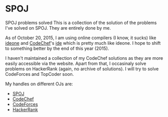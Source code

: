 # SPOJ
SPOJ problems solved
This is a collection of the solution of the problems I've solved on SPOJ. They are entirely done by me.

As of October 20, 2015, I am using online compilers (I know, it sucks) like <a href="http://www.ideone.com">ideone</a> and <a href="http://www.codechef.com">CodeChef</a>'s <a href="http://www.codechef.com/ide">ide</a> which is pretty much like ideone. I hope to shift to something better by the end of this year (2015).

I haven't maintained a collection of my CodeChef solutions as they are more easily accessible via the website. Apart from that, I occasinaly solve problems on HackerRank (again, no archive of solutions). I will try to solve CodeForces and TopCoder soon.

My handles on different OJs are:
<ul>
    <li><a href="http://www.spoj.com/users/mansijain">SPOJ</a></li>
    <li><a href="http://www.codechef.com/users/sichan">CodeChef</a></li>
    <li><a href="http://codeforces.com/profile/sichan">CodeForces</a></li>
    <li><a href="https://www.hackerrank.com/sichan">HackerRank</a></li>
</ul>
